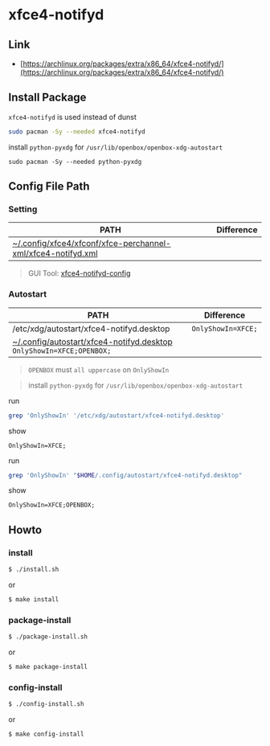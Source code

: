 
# xfce4-notifyd

## Link

* [https://archlinux.org/packages/extra/x86_64/xfce4-notifyd/](https://archlinux.org/packages/extra/x86_64/xfce4-notifyd/)


## Install Package

`xfce4-notifyd` is used instead of dunst

``` sh
sudo pacman -Sy --needed xfce4-notifyd
```

install `python-pyxdg` for `/usr/lib/openbox/openbox-xdg-autostart`

```
sudo pacman -Sy --needed python-pyxdg
```

## Config File Path

### Setting

| PATH | Difference |
| --- | --- |
| [~/.config/xfce4/xfconf/xfce-perchannel-xml/xfce4-notifyd.xml](config/xfce4-notifyd/xfce4/xfconf/xfce-perchannel-xml/xfce4-notifyd.xml) |

> GUI Tool: [xfce4-notifyd-config](https://docs.xfce.org/apps/xfce4-notifyd/preferences)

### Autostart

| PATH | Difference |
| --- | --- |
| /etc/xdg/autostart/xfce4-notifyd.desktop | `OnlyShowIn=XFCE;` |
| [~/.config/autostart/xfce4-notifyd.desktop](config/xfce4-notifyd/autostart/xfce4-notifyd.desktop) `OnlyShowIn=XFCE;OPENBOX;` |

> `OPENBOX` must `all uppercase` on `OnlyShowIn`

> install `python-pyxdg` for `/usr/lib/openbox/openbox-xdg-autostart`


run

``` sh
grep 'OnlyShowIn' '/etc/xdg/autostart/xfce4-notifyd.desktop'
```

show

```
OnlyShowIn=XFCE;
```

run

``` sh
grep 'OnlyShowIn' "$HOME/.config/autostart/xfce4-notifyd.desktop"
```

show

```
OnlyShowIn=XFCE;OPENBOX;
```



## Howto


### install

``` sh
$ ./install.sh
```

or

``` sh
$ make install
```


### package-install

``` sh
$ ./package-install.sh
```

or

``` sh
$ make package-install
```


### config-install

``` sh
$ ./config-install.sh
```

or

``` sh
$ make config-install
```
